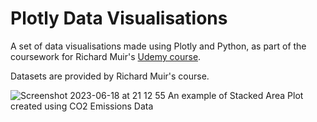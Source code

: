 # Plotly Data Visualisations

A set of data visualisations made using Plotly and Python, as part of the coursework for Richard Muir's [Udemy course](https://www.udemy.com/course/data-visualisation-with-plotly-and-python).

Datasets are provided by Richard Muir's course.

![Screenshot 2023-06-18 at 21 12 55](https://github.com/sleeplesseditor/PlotlyDataVisualisations/assets/25869284/d979a570-8af0-491b-88ca-d9325505edf3)
An example of Stacked Area Plot created using CO2 Emissions Data
